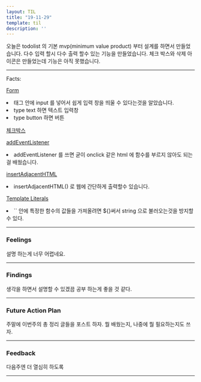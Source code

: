 ```yaml
---
layout: TIL
title: "19-11-29"
template: til
description: ''
---
```


오늘은 todolist 의 기본 mvp(minimum value product) 부터 설계를 하면서 만들었습니다. 다수 입력 할시 다수 출력 할수 있는 기능을 만들었습니다. 체크 박스와 삭제 아이콘은 만들었는데 기능은 아직 못했습니다.

---

Facts: 

[Form](https://developer.mozilla.org/ko/docs/Web/HTML/Element/form) 
<li>태그 안에 input 를 넣어서 쉽게 입력 창을 띄울 수 있다는것을 알았습니다. </li>
<li>type text 하면 텍스트 입력창</li>
<li>type button 하면 버튼</li>


[체크박스](https://developer.mozilla.org/en-US/docs/Web/HTML/Element/input/checkbox)


[addEventListener](https://developer.mozilla.org/ko/docs/Web/API/EventTarget/addEventListener)


<li>addEventListener 를 쓰면 굳이 onclick 같은 html 에 함수를 부르지 않아도 되는걸 배웠습니다.</li>



[insertAdjacentHTML](https://developer.mozilla.org/ko/docs/Web/API/Element/insertAdjacentHTML)
<li>insertAdjacentHTML() 로 웹에 간단하게 출력할수 있습니다.
</li>



[Template Literals](https://developer.mozilla.org/ko/docs/Web/JavaScript/Reference/Template_literals)
<li>`` 안에 특정한 함수의 값들을 가져올려면 ${}써서 string 으로 불러오는것을 방지할수 있다.</li>

---

<h3>Feelings</h3> 설명 하는게 너무 어렵네요.

---

<h3>Findings</h3> 생각을 하면서 설명할 수 있겠끔 공부 하는게 좋을 것 같다.

---

<h3>Future Action Plan</h3> 주말에 이번주의 총 정리 글들을 포스트 하자. 뭘 배웠는지, 나중에 뭘 필요하는지도 쓰자.

---

<h3>Feedback</h3> 다음주엔 더 열심히 하도록

----